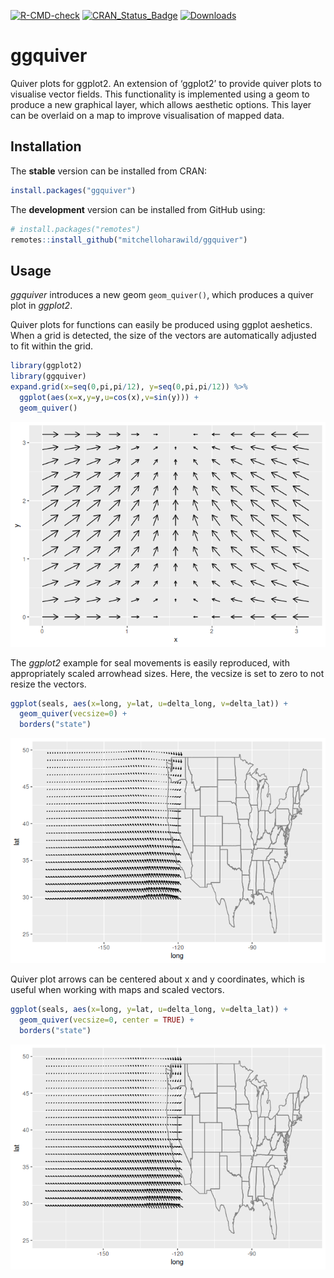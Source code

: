 
<!-- README.md is generated from README.Rmd. Please edit that file -->
<!-- badges: start -->

[![R-CMD-check](https://github.com/mitchelloharawild/ggquiver/workflows/R-CMD-check/badge.svg)](https://github.com/mitchelloharawild/ggquiver/actions)
[![CRAN_Status_Badge](http://www.r-pkg.org/badges/version/ggquiver)](https://cran.r-project.org/package=ggquiver)
[![Downloads](http://cranlogs.r-pkg.org/badges/ggquiver?color=brightgreen)](https://cran.r-project.org/package=ggquiver)
<!-- badges: end -->

# ggquiver

Quiver plots for ggplot2. An extension of ‘ggplot2’ to provide quiver
plots to visualise vector fields. This functionality is implemented
using a geom to produce a new graphical layer, which allows aesthetic
options. This layer can be overlaid on a map to improve visualisation of
mapped data.

## Installation

The **stable** version can be installed from CRAN:

``` r
install.packages("ggquiver")
```

The **development** version can be installed from GitHub using:

``` r
# install.packages("remotes")
remotes::install_github("mitchelloharawild/ggquiver")
```

## Usage

*ggquiver* introduces a new geom `geom_quiver()`, which produces a
quiver plot in *ggplot2*.

Quiver plots for functions can easily be produced using ggplot
aeshetics. When a grid is detected, the size of the vectors are
automatically adjusted to fit within the grid.

``` r
library(ggplot2)
library(ggquiver)
expand.grid(x=seq(0,pi,pi/12), y=seq(0,pi,pi/12)) %>%
  ggplot(aes(x=x,y=y,u=cos(x),v=sin(y))) +
  geom_quiver()
```

![](man/figures/README-quiverplot-1.png)<!-- -->

The *ggplot2* example for seal movements is easily reproduced, with
appropriately scaled arrowhead sizes. Here, the vecsize is set to zero
to not resize the vectors.

``` r
ggplot(seals, aes(x=long, y=lat, u=delta_long, v=delta_lat)) + 
  geom_quiver(vecsize=0) + 
  borders("state")
```

![](man/figures/README-sealplot-1.png)<!-- -->

Quiver plot arrows can be centered about x and y coordinates, which is
useful when working with maps and scaled vectors.

``` r
ggplot(seals, aes(x=long, y=lat, u=delta_long, v=delta_lat)) + 
  geom_quiver(vecsize=0, center = TRUE) + 
  borders("state")
```

![](man/figures/README-sealplot-centered-1.png)<!-- -->
